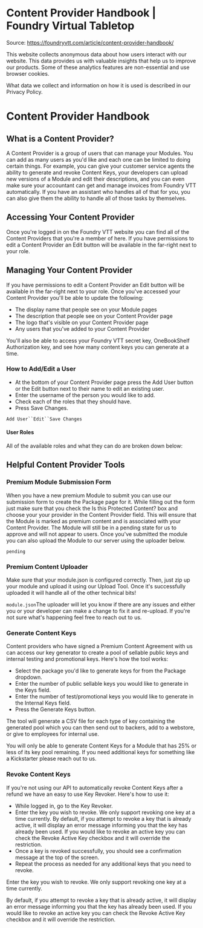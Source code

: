 # Content Provider Handbook | Foundry Virtual Tabletop

Source: https://foundryvtt.com/article/content-provider-handbook/

This website collects anonymous data about how users interact with our website. This data provides us with 
        valuable insights that help us to improve our products. Some of these analytics features are non-essential 
        and use browser cookies.

What data we collect and information on how it is used is described in our 
        Privacy Policy.


# Content Provider Handbook


## 


## What is a Content Provider?

A Content Provider is a group of users that can manage your Modules. You can add as many users as you'd like and each one can be limited to doing certain things. For example, you can give your customer service agents the ability to generate and revoke Content Keys, your developers can upload new versions of a Module and edit their descriptions, and you can even make sure your accountant can get and manage invoices from Foundry VTT automatically. If you have an assistant who handles all of that for you, you can also give them the ability to handle all of those tasks by themselves.


## Accessing Your Content Provider

Once you're logged in on the Foundry VTT website you can find all of the Content Providers that you're a member of here. If you have permissions to edit a Content Provider an Edit button will be available in the far-right next to your role.


## Managing Your Content Provider

If you have permissions to edit a Content Provider an Edit button will be available in the far-right next to your role. Once you've accessed your Content Provider you'll be able to update the following:

- The display name that people see on your Module pages
- The description that people see on your Content Provider page
- The logo that's visible on your Content Provider page
- Any users that you've added to your Content Provider

You'll also be able to access your Foundry VTT secret key, OneBookShelf Authorization key, and see how many content keys you can generate at a time.


### How to Add/Edit a User

- At the bottom of your Content Provider page press the Add User button or the Edit button next to their name to edit an existing user.
- Enter the username of the person you would like to add.
- Check each of the roles that they should have.
- Press Save Changes.

`Add User``Edit``Save Changes`
#### User Roles

All of the available roles and what they can do are broken down below:


## Helpful Content Provider Tools


### Premium Module Submission Form

When you have a new premium Module to submit you can use our submission form to create the Package page for it. While filling out the form just make sure that you check the Is this Protected Content? box and choose your your provider in the Content Provider field. This will ensure that the Module is marked as premium content and is associated with your Content Provider. The Module will still be in a pending state for us to approve and will not appear to users. Once you've submitted the module you can also upload the Module to our server using the uploader below.

`pending`
### Premium Content Uploader

Make sure that your module.json is configured correctly. Then, just zip up your module and upload it using our Upload Tool. Once it's successfully uploaded it will handle all of the other technical bits!

`module.json`The uploader will let you know if there are any issues and either you or your developer can make a change to fix it and re-upload. If you're not sure what's happening feel free to reach out to us.


### Generate Content Keys

Content providers who have signed a Premium Content Agreement with us can access our key generator to create a pool of sellable public keys and internal testing and promotional keys. Here's how the tool works:

- Select the package you'd like to generate keys for from the Package dropdown.
- Enter the number of public sellable keys you would like to generate in the Keys field.
- Enter the number of test/promotional keys you would like to generate in the Internal Keys field.
- Press the Generate Keys button.

The tool will generate a CSV file for each type of key containing the generated pool which you can then send out to backers, add to a webstore, or give to employees for internal use.

You will only be able to generate Content Keys for a Module that has 25% or less of its key pool remaining. If you need additional keys for something like a Kickstarter please reach out to us.


### Revoke Content Keys

If you're not using our API to automatically revoke Content Keys after a refund we have an easy to use Key Revoker. Here's how to use it:

- While logged in, go to the Key Revoker.
- Enter the key you wish to revoke. We only support revoking one key at a time currently.
By default, if you attempt to revoke a key that is already active, it will display an error message informing you that the key has already been used. If you would like to revoke an active key you can check the Revoke Active Key checkbox and it will override the restriction.
- Once a key is revoked successfully, you should see a confirmation message at the top of the screen.
- Repeat the process as needed for any additional keys that you need to revoke.

Enter the key you wish to revoke. We only support revoking one key at a time currently.

By default, if you attempt to revoke a key that is already active, it will display an error message informing you that the key has already been used. If you would like to revoke an active key you can check the Revoke Active Key checkbox and it will override the restriction.

